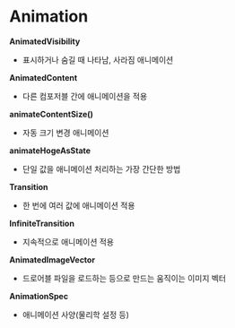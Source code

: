 # Animation

**AnimatedVisibility**

- 표시하거나 숨길 때 나타남, 사라짐 애니메이션

**AnimatedContent**

- 다른 컴포저블 간에 애니메이션을 적용

**animateContentSize()**

- 자동 크기 변경 애니메이션

**animateHogeAsState**

- 단일 값을 애니메이션 처리하는 가장 간단한 방법

**Transition**

- 한 번에 여러 값에 애니메이션 적용

**InfiniteTransition**

- 지속적으로 애니메이션 적용

**AnimatedImageVector**

- 드로어블 파일을 로드하는 등으로 만드는 움직이는 이미지 벡터

**AnimationSpec**

- 애니메이션 사양(물리학 설정 등)